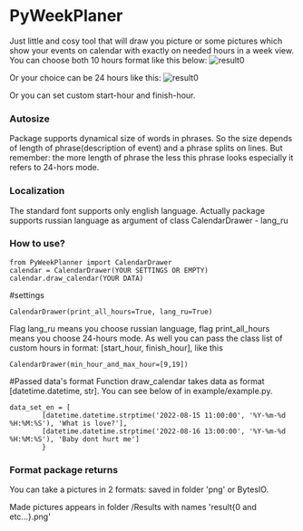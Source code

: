 # PyWeekPlaner 

Just little and cosy tool that will draw you picture or some pictures which show your events on calendar with exactly on needed hours in a week view.
You can choose both 10 hours format like this below: 
![result0](https://user-images.githubusercontent.com/113614995/190493531-7b221dba-4c61-4d8f-95da-eaa0dd526200.png)


Or your choice can be 24 hours like this:
![result0](https://user-images.githubusercontent.com/113614995/190488120-292b587a-94bd-49e9-a031-c7f4f750de47.png)

Or you can set custom start-hour and finish-hour.

### Autosize
Package supports dynamical size of words in phrases. So the size depends of length of phrase(description of event) and a phrase splits on lines. But remember: the more length of phrase the less this phrase looks especially it refers to 24-hors mode.

### Localization
The standard font supports only english language. Actually package supports russian language as argument of class CalendarDrawer - lang_ru

### How to use?
```
from PyWeekPlanner import CalendarDrawer
calendar = CalendarDrawer(YOUR SETTINGS OR EMPTY)
calendar.draw_calendar(YOUR DATA)
```
#settings

```
CalendarDrawer(print_all_hours=True, lang_ru=True)
```
Flag lang_ru means you choose russian language, flag print_all_hours means you choose 24-hours mode. As well you can pass the class list of custom hours in format: [start_hour, finish_hour], like this 

```
CalendarDrawer(min_hour_and_max_hour=[9,19])
```

#Passed data's format
Function draw_calendar takes data as format [datetime.datetime, str]. You can see below of in example/example.py.

```
data_set_en = [
        [datetime.datetime.strptime('2022-08-15 11:00:00', '%Y-%m-%d %H:%M:%S'), 'What is love?'],
        [datetime.datetime.strptime('2022-08-16 13:00:00', '%Y-%m-%d %H:%M:%S'), 'Baby dont hurt me']
        }
```

### Format package returns
You can take a pictures in 2 formats: saved in folder 'png' or BytesIO.

Made pictures appears in folder /Results with names 'result{0 and etc...}.png'
